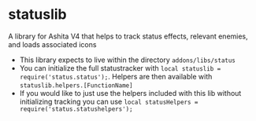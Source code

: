 # statuslib
A library for Ashita V4 that helps to track status effects, relevant enemies, and loads associated icons

* This library expects to live within the directory ```addons/libs/status```
* You can initialize the full statustracker with ```local statuslib = require('status.status');```. Helpers are then available with ```statuslib.helpers.[FunctionName]```
* If you would like to just use the helpers included with this lib without initializing tracking you can use ```local statusHelpers = require('status.statushelpers');```
